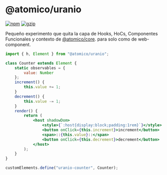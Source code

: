 # @atomico/uranio

[![npm](https://badgen.net/npm/v/@atomico/uranio)](http://npmjs.com/@atomico/uranio)
[![gzip](https://badgen.net/bundlephobia/minzip/@atomico/uranio)](https://bundlephobia.com/result?p=@atomico/uranio)

Pequeño experimento que quita la capa de Hooks, HoCs, Componentes Funcionales y contexto de [@atomico/core](https://github.com/atomicojs/core).
para solo como de web-component.

```jsx
import { h, Element } from "@atomico/uranio";

class Counter extends Element {
	static observables = {
		value: Number
	};
	increment() {
		this.value += 1;
	}
	decrement() {
		this.value -= 1;
	}
	render() {
		return (
			<host shadowDom>
				<style>{`:host{display:block;padding:1rem}`}</style>
				<button onClick={this.increment}>increment</button>
				<span>::{this.value}::</span>
				<button onClick={this.decrement}>decrement</button>
			</host>
		);
	}
}

customElements.define("uranio-counter", Counter);
```
